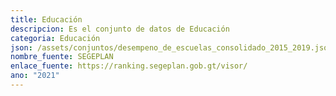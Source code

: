 ```yaml
---
title: Educación
descripcion: Es el conjunto de datos de Educación
categoria: Educación
json: /assets/conjuntos/desempeno_de_escuelas_consolidado_2015_2019.json
nombre_fuente: SEGEPLAN
enlace_fuente: https://ranking.segeplan.gob.gt/visor/
ano: "2021"
---
```

